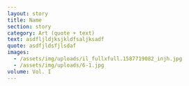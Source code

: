 ```yaml
---
layout: story
title: Name
section: story
category: Art (quote + text)
text: asdfljldjksjkldfsaljksadf
quote: asdfjldsfjlsdaf
images:
  - /assets/img/uploads/il_fullxfull.1587719082_injh.jpg
  - /assets/img/uploads/6-1.jpg
volume: Vol. I
---
```


